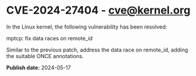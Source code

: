 # CVE-2024-27404 - cve@kernel.org

In the Linux kernel, the following vulnerability has been resolved:

mptcp: fix data races on remote_id

Similar to the previous patch, address the data race on
remote_id, adding the suitable ONCE annotations.

**Publish date:** 2024-05-17
